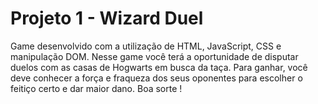 # Projeto 1 - Wizard Duel

Game desenvolvido com a utilização de HTML, JavaScript, CSS e manipulação DOM.
Nesse game você terá a oportunidade de disputar duelos com as casas de Hogwarts em busca da taça.
Para ganhar, você deve conhecer a força e fraqueza dos seus oponentes para escolher o feitiço certo e dar maior dano.
Boa sorte !

